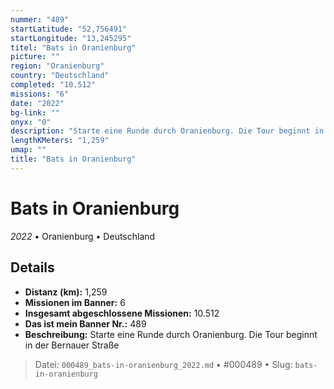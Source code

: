 ```yaml
---
nummer: "489"
startLatitude: "52,756491"
startLongitude: "13,245295"
titel: "Bats in Oranienburg"
picture: ""
region: "Oranienburg"
country: "Deutschland"
completed: "10.512"
missions: "6"
date: "2022"
bg-link: ""
onyx: "0"
description: "Starte eine Runde durch Oranienburg. Die Tour beginnt in der Bernauer Straße"
lengthKMeters: "1,259"
umap: ""
title: "Bats in Oranienburg"
---
```

# Bats in Oranienburg

*2022* • Oranienburg • Deutschland



## Details
- **Distanz (km):** 1,259
- **Missionen im Banner:** 6
- **Insgesamt abgeschlossene Missionen:** 10.512
- **Das ist mein Banner Nr.:** 489
- **Beschreibung:** Starte eine Runde durch Oranienburg. Die Tour beginnt in der Bernauer Straße



> Datei: `000489_bats-in-oranienburg_2022.md` • #000489 • Slug: `bats-in-oranienburg`
